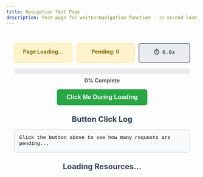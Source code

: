 ```yaml
---
title: Navigation Test Page
description: Test page for waitForNavigation function - 15 second load
---
```



<div class="test-container">
  <div class="status-grid">
    <div id="page-status" class="status loading">
      Page Loading...
    </div>
    <div id="network-status" class="status loading">Pending: 0</div>
    <div id="timer" class="timer">⏱️ 0.0s</div>
  </div>
  
  <div class="progress-container">
    <div class="progress-bar">
      <div id="progress-fill" class="progress-fill"></div>
    </div>
    <div id="progress-text">0% Complete</div>
  </div>
  
  <div class="button-container">
    <button id="test-button" class="test-button" @click="handleButtonClick">
      Click Me During Loading
    </button>
  </div>
    
  <h2>Button Click Log</h2>
  <div id="click-log" class="click-log">
    Click the button above to see how many requests are pending...
  </div>
  
  <h2>Loading Resources...</h2>
  <div id="resource-list" class="resource-list">
    <!-- Resources will be added here dynamically -->
  </div>

</div>

<script setup>
import { onMounted, onUnmounted } from 'vue'

let totalRequests = 0
let completedRequests = 0
let pendingRequests = 0
let startTime = null
let timerInterval = null
let isComplete = false
let initialBatchComplete = false
let additionalBatchStarted = false

const updateTimer = () => {
  if (!startTime || isComplete) return
  
  const elapsed = (Date.now() - startTime) / 1000
  const timerElement = document.getElementById('timer')
  if (timerElement) {
    timerElement.textContent = `⏱️ ${elapsed.toFixed(1)}s`
  }
}

const stopTimer = () => {
  isComplete = true
  if (timerInterval) {
    clearInterval(timerInterval)
    timerInterval = null
  }
  
  const timerElement = document.getElementById('timer')
  if (timerElement) {
    timerElement.className = 'timer complete'
    const finalTime = ((Date.now() - startTime) / 1000).toFixed(1)
    timerElement.textContent = `✅ ${finalTime}s`
  }
}

const getElapsedSeconds = () => {
  if (!startTime) return 0
  return ((Date.now() - startTime) / 1000).toFixed(1)
}

const updateStatus = () => {
  const pageStatus = document.getElementById('page-status')
  const networkStatus = document.getElementById('network-status')
  const progressFill = document.getElementById('progress-fill')
  const progressText = document.getElementById('progress-text')
  
  if (!pageStatus || !networkStatus) return
  
  const progress = totalRequests > 0 ? (completedRequests / totalRequests) * 100 : 0
  
  if (progressFill) {
    progressFill.style.width = `${progress}%`
  }
  
  if (progressText) {
    progressText.textContent = `${Math.round(progress)}% Complete`
  }
  
  if (networkStatus) {
    networkStatus.textContent = `Pending: ${pendingRequests}`
  }
  
  // Only complete when ALL 15 requests are done (10 initial + 5 additional)
  if (document.readyState === 'complete' && pendingRequests === 0 && completedRequests === 15) {
    if (!isComplete) {
      stopTimer()
    }
    pageStatus.className = 'status complete'
    pageStatus.textContent = '✅ Complete'
    networkStatus.className = 'status complete'
    networkStatus.textContent = '✅ Done'
  } else {
    pageStatus.className = 'status loading'
    pageStatus.textContent = `⏳ ${document.readyState}`
    networkStatus.className = 'status loading'
  }
}

const addToClickLog = (message) => {
  const clickLog = document.getElementById('click-log')
  if (!clickLog) return
  
  const timestamp = new Date().toISOString().split('T')[1].split('.')[0]
  const logEntry = document.createElement('div')
  logEntry.className = 'log-entry'
  logEntry.innerHTML = `
    <span class="timestamp">[${timestamp}]</span>
    <span class="message">${message}</span>
  `
  
  // Add to top of log
  if (clickLog.children.length === 0 || clickLog.children[0].textContent.includes('Click the button')) {
    clickLog.innerHTML = ''
  }
  clickLog.insertBefore(logEntry, clickLog.firstChild)
  
  console.log(`[NavigationTest] ${message}`)
}

const handleButtonClick = () => {
  const elapsedSeconds = getElapsedSeconds()
  const message = `🖱️ Button clicked at ${elapsedSeconds}s when ${pendingRequests} requests loading`
  addToClickLog(message)
}

const addResourceToList = (name, status = 'loading') => {
  const resourceList = document.getElementById('resource-list')
  if (!resourceList) return
  
  const resourceDiv = document.createElement('div')
  resourceDiv.className = `resource-item ${status}`
  resourceDiv.id = `resource-${name}`
  resourceDiv.innerHTML = `
    <span class="resource-name">${name}</span>
    <span class="resource-status">${status === 'loading' ? '⏳' : '✅'}</span>
  `
  resourceList.appendChild(resourceDiv)
}

const updateResourceStatus = (name, status) => {
  const resourceElement = document.getElementById(`resource-${name}`)
  if (resourceElement) {
    resourceElement.className = `resource-item ${status}`
    const statusSpan = resourceElement.querySelector('.resource-status')
    if (statusSpan) {
      statusSpan.textContent = status === 'complete' ? '✅' : '⏳'
    }
  }
}

const checkInitialBatchComplete = () => {
  if (!initialBatchComplete && pendingRequests === 0 && completedRequests === 10) {
    initialBatchComplete = true
    console.log(`[NavigationTest] 🎯 Initial batch complete! Starting 300ms pause...`)
    
    // Wait 300ms then start additional requests
    setTimeout(() => {
      if (!additionalBatchStarted) {
        additionalBatchStarted = true
        console.log(`[NavigationTest] 🔄 Starting additional 5 requests after 300ms pause`)
        startAdditionalRequests()
      }
    }, 300)
  }
}

const startAdditionalRequests = () => {
  const additionalRequests = [
    { name: 'lazy-components', delay: 1000 },      // completes after 1s
    { name: 'background-data', delay: 2000 },      // completes after 2s  
    { name: 'images-batch-3', delay: 3000 },       // completes after 3s
    { name: 'final-validation', delay: 4000 },     // completes after 4s
    { name: 'completion-check', delay: 5000 }      // completes after 5s
  ]
  
  // Start all requests immediately (no setTimeout wrapper)
  additionalRequests.forEach(({ name, delay }) => {
    makeRequest(name, delay)
  })
}

const makeRequest = (name, delay) => {
  totalRequests++
  pendingRequests++
  
  addResourceToList(name, 'loading')
  updateStatus()
  
  console.log(`[NavigationTest] Starting request: ${name} (${delay}ms delay)`)
  
  setTimeout(() => {
    fetch(`/fake-${name}`, { method: 'HEAD' })
      .then(() => {
        completedRequests++
        pendingRequests--
        updateResourceStatus(name, 'complete')
        updateStatus()
        console.log(`[NavigationTest] ✅ Completed: ${name}`)
        
        // Check if initial batch is complete
        checkInitialBatchComplete()
      })
      .catch(() => {
        completedRequests++
        pendingRequests--
        updateResourceStatus(name, 'complete')
        updateStatus()
        console.log(`[NavigationTest] ✅ Completed (failed): ${name}`)
        
        // Check if initial batch is complete
        checkInitialBatchComplete()
      })
  }, delay)
}

onMounted(() => {
  // Start the timer
  startTime = Date.now()
  timerInterval = setInterval(updateTimer, 100) // Update every 100ms for smooth display
  
  console.log(`[NavigationTest] 📄 Page mounted at ${new Date().toISOString()}`)
  console.log(`[NavigationTest] 📊 Initial readyState: ${document.readyState}`)
  
  // Monitor document ready state changes
  document.addEventListener('readystatechange', () => {
    console.log(`[NavigationTest] 📊 ReadyState changed to: ${document.readyState}`)
    updateStatus()
  })
  
  // Monitor page load events
  window.addEventListener('load', () => {
    console.log(`[NavigationTest] 🎯 Window load event fired at ${new Date().toISOString()}`)
    updateStatus()
  })
  
  // Create initial loading sequence - 10 requests over ~5 seconds
  const initialLoadingSequence = [
    { name: 'css-framework', delay: 200 },
    { name: 'javascript-core', delay: 500 },
    { name: 'user-data', delay: 1000 },
    { name: 'api-config', delay: 1500 },
    { name: 'images-batch-1', delay: 2000 },
    { name: 'fonts-primary', delay: 2500 },
    { name: 'analytics-script', delay: 3000 },
    { name: 'user-preferences', delay: 3500 },
    { name: 'images-batch-2', delay: 4000 },
    { name: 'third-party-widgets', delay: 4500 }
  ]
  
  console.log(`[NavigationTest] 🚀 Starting ${initialLoadingSequence.length} initial requests`)
  console.log(`[NavigationTest] ⏳ Additional 5 requests will start after initial batch completes + 300ms pause`)
  
  // Start initial requests
  initialLoadingSequence.forEach(({ name, delay }) => {
    makeRequest(name, delay)
  })
  
  // Initial status update
  updateStatus()
})

onUnmounted(() => {
  if (timerInterval) {
    clearInterval(timerInterval)
  }
})
</script>

<style scoped>
.test-container {
  max-width: 600px;
  margin: 0 auto;
  padding: 20px;
}

.status-grid {
  display: grid;
  grid-template-columns: 1fr 1fr auto;
  gap: 10px;
  margin: 10px 0;
}

.status {
  padding: 12px;
  border-radius: 6px;
  font-weight: bold;
  border: 2px solid;
  text-align: center;
  font-size: 14px;
}

.status.loading {
  background: #fff3cd;
  color: #856404;
  border-color: #ffeaa7;
}

.status.complete {
  background: #d4edda;
  color: #155724;
  border-color: #00b894;
}

.timer {
  background: #e9ecef;
  color: #495057;
  padding: 12px 16px;
  border-radius: 6px;
  font-family: 'Courier New', monospace;
  font-size: 14px;
  font-weight: bold;
  border: 2px solid #6c757d;
  text-align: center;
  white-space: nowrap;
  min-width: 100px;
}

.timer.complete {
  background: #d4edda;
  color: #155724;
  border-color: #00b894;
}

.progress-container {
  margin: 15px 0;
  text-align: center;
}

.progress-bar {
  width: 100%;
  height: 15px;
  background: #e9ecef;
  border-radius: 8px;
  overflow: hidden;
  margin-bottom: 8px;
}

.progress-fill {
  height: 100%;
  background: linear-gradient(90deg, #007bff, #0056b3);
  width: 0%;
  transition: width 0.3s ease;
}

#progress-text {
  font-weight: bold;
  font-size: 14px;
  color: #495057;
}

.button-container {
  text-align: center;
  margin: 15px 0;
}

.test-button {
  background: #28a745;
  color: white;
  border: none;
  padding: 12px 25px;
  border-radius: 6px;
  cursor: pointer;
  font-size: 16px;
  font-weight: bold;
  transition: all 0.2s ease;
  box-shadow: 0 2px 4px rgba(0,0,0,0.1);
}

.test-button:hover {
  background: #218838;
  transform: translateY(-1px);
  box-shadow: 0 4px 8px rgba(0,0,0,0.15);
}

.test-button:active {
  transform: translateY(0);
}

.resource-list {
  margin: 15px 0;
  display: grid;
  grid-template-columns: repeat(auto-fit, minmax(200px, 1fr));
  gap: 8px;
}

.resource-item {
  display: flex;
  justify-content: space-between;
  align-items: center;
  padding: 6px 10px;
  border-radius: 4px;
  font-family: 'Courier New', monospace;
  font-size: 12px;
}

.resource-item.loading {
  background: #f8f9fa;
  border-left: 3px solid #ffc107;
}

.resource-item.complete {
  background: #f8f9fa;
  border-left: 3px solid #28a745;
}

.resource-name {
  font-weight: bold;
  font-size: 11px;
}

.resource-status {
  font-size: 14px;
}

.click-log {
  color: black;
  background: #f8f9fa;
  border: 2px solid #dee2e6;
  padding: 12px;
  margin: 15px 0;
  border-radius: 6px;
  font-family: 'Courier New', monospace;
  font-size: 13px;
  max-height: 150px;
  overflow-y: auto;
  line-height: 1.3;
}

.log-entry {
  padding: 3px 0;
  border-bottom: 1px solid #e9ecef;
}

.log-entry:last-child {
  border-bottom: none;
}

.timestamp {
  color: #6c757d;
  font-size: 11px;
}

.message {
  margin-left: 8px;
  color: #495057;
}

h2 {
  color: #2c3e50;
  text-align: center;
  margin: 25px 0 15px 0;
  font-size: 20px;
}
</style>